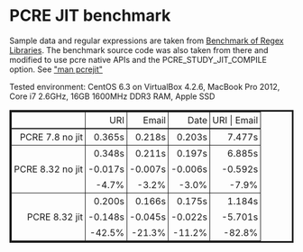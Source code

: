 # PCRE JIT benchmark

Sample data and regular expressions are taken from [Benchmark of Regex Libraries](http://lh3lh3.users.sourceforge.net/reb.shtml).
The benchmark source code was also taken from there and modified to use pcre native APIs and the PCRE_STUDY_JIT_COMPILE option. See ["man pcrejit"](http://www.manpagez.com/man/3/pcrejit/)

Tested environment: CentOS 6.3 on VirtualBox 4.2.6, MacBook Pro 2012, Core i7 2.6GHz, 16GB 1600MHz DDR3 RAM, Apple SSD

<table style="border-collapse: collapse; border: solid; text-align: right;">
  <tr>
    <td style="border-style: solid; border-width:0 1px; padding: 4px;"></td>
    <td style="border-style: solid; border-width:0 1px; padding: 4px;">URI</td>
    <td style="border-style: solid; border-width:0 1px; padding: 4px;">Email</td>
    <td style="border-style: solid; border-width:0 1px; padding: 4px;">Date</td>
    <td style="border-style: solid; border-width:0 1px; padding: 4px;">URI | Email</td>
  </tr>
  <tr style="border-style: solid; border-width:2px 0 0 0; padding: 4px;">
    <td style="border-style: solid; border-width:0 1px; padding: 4px;">PCRE 7.8 no jit</td>
    <td style="border-style: solid; border-width:0 1px; padding: 4px;">0.365s</td>
    <td style="border-style: solid; border-width:0 1px; padding: 4px;">0.218s</td>
    <td style="border-style: solid; border-width:0 1px; padding: 4px;">0.203s</td>
    <td style="border-style: solid; border-width:0 1px; padding: 4px;">7.477s</td>
  </tr>
  <tr style="border-style: solid; border-width:1px 0 0 0; padding: 4px;">
    <td style="border-style: solid; border-width:0 1px; padding: 4px;" rowspan="3">PCRE 8.32 no jit</td>
    <td style="border-style: solid; border-width:0 1px; padding: 4px;">0.348s</td>
    <td style="border-style: solid; border-width:0 1px; padding: 4px;">0.211s</td>
    <td style="border-style: solid; border-width:0 1px; padding: 4px;">0.197s</td>
    <td style="border-style: solid; border-width:0 1px; padding: 4px;">6.885s</td>
  </tr>
  <tr>
    <td style="border-style: solid; border-width:0 1px; padding: 4px;">-0.017s</td>
    <td style="border-style: solid; border-width:0 1px; padding: 4px;">-0.007s</td>
    <td style="border-style: solid; border-width:0 1px; padding: 4px;">-0.006s</td>
    <td style="border-style: solid; border-width:0 1px; padding: 4px;">-0.592s</td>
  </tr>
  <tr>
    <td style="border-style: solid; border-width:0 1px; padding: 4px;">-4.7%</td>
    <td style="border-style: solid; border-width:0 1px; padding: 4px;">-3.2%</td>
    <td style="border-style: solid; border-width:0 1px; padding: 4px;">-3.0%</td>
    <td style="border-style: solid; border-width:0 1px; padding: 4px;">-7.9%</td>
  </tr>
  <tr style="border-style: solid; border-width:1px 0 0 0; padding: 4px;">
    <td style="border-style: solid; border-width:0 1px; padding: 4px;" rowspan="3">PCRE 8.32 jit</td>
    <td style="border-style: solid; border-width:0 1px; padding: 4px;">0.200s</td>
    <td style="border-style: solid; border-width:0 1px; padding: 4px;">0.166s</td>
    <td style="border-style: solid; border-width:0 1px; padding: 4px;">0.175s</td>
    <td style="border-style: solid; border-width:0 1px; padding: 4px;">1.184s</td>
  </tr>
  <tr>
    <td style="border-style: solid; border-width:0 1px; padding: 4px;">-0.148s</td>
    <td style="border-style: solid; border-width:0 1px; padding: 4px;">-0.045s</td>
    <td style="border-style: solid; border-width:0 1px; padding: 4px;">-0.022s</td>
    <td style="border-style: solid; border-width:0 1px; padding: 4px;">-5.701s</td>
  </tr>
  <tr>
    <td style="border-style: solid; border-width:0 1px; padding: 4px;">-42.5%</td>
    <td style="border-style: solid; border-width:0 1px; padding: 4px;">-21.3%</td>
    <td style="border-style: solid; border-width:0 1px; padding: 4px;">-11.2%</td>
    <td style="border-style: solid; border-width:0 1px; padding: 4px;">-82.8%</td>
  </tr>
</table>